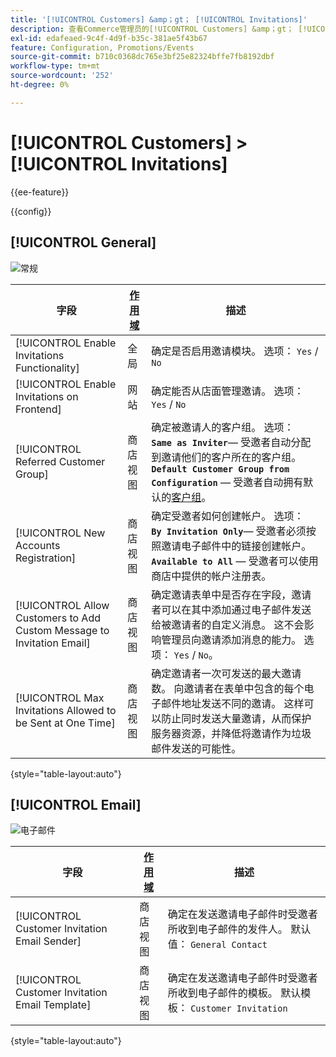 ```yaml
---
title: '[!UICONTROL Customers] &amp；gt； [!UICONTROL Invitations]'
description: 查看Commerce管理员的[!UICONTROL Customers] &amp；gt； [!UICONTROL Invitations]页面上的配置设置。
exl-id: edafeaed-9c4f-4d9f-b35c-381ae5f43b67
feature: Configuration, Promotions/Events
source-git-commit: b710c0368dc765e3bf25e82324bffe7fb8192dbf
workflow-type: tm+mt
source-wordcount: '252'
ht-degree: 0%

---
```


# [!UICONTROL Customers] > [!UICONTROL Invitations]

{{ee-feature}}

{{config}}

## [!UICONTROL General]

![常规](./assets/invitations-general.png)<!-- zoom -->

<!-- [General](https://docs.magento.com/user-guide/marketing/invitations-configure.html) -->

| 字段 | [作用域](../../getting-started/websites-stores-views.md#scope-settings) | 描述 |
|--- |--- |--- |
| [!UICONTROL Enable Invitations Functionality] | 全局 | 确定是否启用邀请模块。 选项： `Yes` / `No` |
| [!UICONTROL Enable Invitations on Frontend] | 网站 | 确定能否从店面管理邀请。 选项： `Yes` / `No` |
| [!UICONTROL Referred Customer Group] | 商店视图 | 确定被邀请人的客户组。 选项： <br/>**`Same as Inviter`**— 受邀者自动分配到邀请他们的客户所在的客户组。<br/>**`Default Customer Group from Configuration`** — 受邀者自动拥有默认的[客户组](../../customers/customer-groups.md)。 |
| [!UICONTROL New Accounts Registration] | 商店视图 | 确定受邀者如何创建帐户。 选项： <br/>**`By Invitation Only`**— 受邀者必须按照邀请电子邮件中的链接创建帐户。<br/>**`Available to All`** — 受邀者可以使用商店中提供的帐户注册表。 |
| [!UICONTROL Allow Customers to Add Custom Message to Invitation Email] | 商店视图 | 确定邀请表单中是否存在字段，邀请者可以在其中添加通过电子邮件发送给被邀请者的自定义消息。 这不会影响管理员向邀请添加消息的能力。 选项： `Yes` / `No`。 |
| [!UICONTROL Max Invitations Allowed to be Sent at One Time] | 商店视图 | 确定邀请者一次可发送的最大邀请数。 向邀请者在表单中包含的每个电子邮件地址发送不同的邀请。 这样可以防止同时发送大量邀请，从而保护服务器资源，并降低将邀请作为垃圾邮件发送的可能性。 |

{style="table-layout:auto"}

## [!UICONTROL Email]

![电子邮件](./assets/invitations-email.png)<!-- zoom -->

<!-- [Email](https://docs.magento.com/user-guide/marketing/invitations-configure.html) -->

| 字段 | [作用域](../../getting-started/websites-stores-views.md#scope-settings) | 描述 |
|--- |--- |--- |
| [!UICONTROL Customer Invitation Email Sender] | 商店视图 | 确定在发送邀请电子邮件时受邀者所收到电子邮件的发件人。 默认值： `General Contact` |
| [!UICONTROL Customer Invitation Email Template] | 商店视图 | 确定在发送邀请电子邮件时受邀者所收到电子邮件的模板。 默认模板： `Customer Invitation` |

{style="table-layout:auto"}
